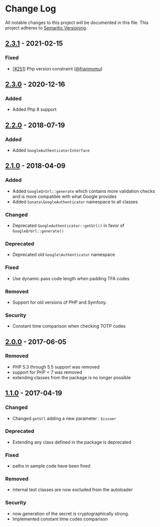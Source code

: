 # Change Log
All notable changes to this project will be documented in this file.
This project adheres to [Semantic Versioning](http://semver.org/).

## [2.3.1](https://github.com/sonata-project/GoogleAuthenticator/compare/2.3.0...2.3.1) - 2021-02-15
### Fixed
- [[#251](https://github.com/sonata-project/GoogleAuthenticator/pull/251)] Php version constraint ([@franmomu](https://github.com/franmomu))

## [2.3.0](https://github.com/sonata-project/GoogleAuthenticator/compare/2.2.0...2.3.0) - 2020-12-16
### Added
- Added Php 8 support

## [2.2.0](https://github.com/sonata-project/GoogleAuthenticator/compare/2.1.0...2.2.0) - 2018-07-19
### Added
- Added `GoogleAuthenticatorInterface`

## [2.1.0](https://github.com/sonata-project/GoogleAuthenticator/compare/2.0.0...2.1.0) - 2018-04-09
### Added
- Added `GoogleQrUrl::generate` which contains more validation checks and is more compatible with what Google provides
- Added `Sonata\GoogleAuthenticator` namespace to all classes

### Changed
- Deprecated `GoogleAuthenticator::getUrl()` in favor of `GoogleQrUrl::generate()`

### Deprecated
- Deprecated old `Google\Authenticator` namespace

### Fixed
- Use dynamic pass code length when padding TFA codes

### Removed
- Support for old versions of PHP and Symfony.

### Security
- Constant time comparison when checking TOTP codes

## [2.0.0](https://github.com/sonata-project/GoogleAuthenticator/compare/1.1.0...2.0.0) - 2017-06-05
### Removed
- PHP 5.3 through 5.5 support was removed
- support for PHP < 7 was removed
- extending classes from the package is no longer possible

## [1.1.0](https://github.com/sonata-project/GoogleAuthenticator/compare/1.0.2...1.1.0) - 2017-04-19
### Changed
- Changed `getUrl` adding a new parameter : `$issuer`

### Deprecated
- Extending any class defined in the package is deprecated

### Fixed
- paths in sample code have been fixed

### Removed
- internal test classes are now excluded from the autoloader

### Security
- now generation of the secret is cryptographically strong.
- Implemented constant time codes comparison
